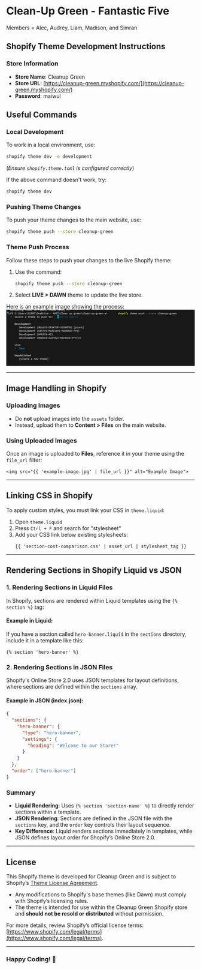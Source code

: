 # Clean-Up Green - Fantastic Five 
Members = Alec, Audrey, Liam, Madison, and Simran

## Shopify Theme Development Instructions

### Store Information
- **Store Name**: Cleanup Green  
- **Store URL**: [https://cleanup-green.myshopify.com/](https://cleanup-green.myshopify.com/)  
- **Password**: maiwul  

## Useful Commands

### Local Development
To work in a local environment, use:
```sh
shopify theme dev -e development
```
(*Ensure `shopify.theme.toml` is configured correctly*)  

If the above command doesn't work, try:
```sh
shopify theme dev
```

### Pushing Theme Changes
To push your theme changes to the main website, use:
```sh
shopify theme push --store cleanup-green
```

### Theme Push Process
Follow these steps to push your changes to the live Shopify theme:
1. Use the command:
   ```sh
   shopify theme push --store cleanup-green
   ```
2. Select **LIVE > DAWN** theme to update the live store.

Here is an example image showing the process:
![screenshot](screenshot.png)

---
## Image Handling in Shopify

### **Uploading Images**
- Do **not** upload images into the `assets` folder.
- Instead, upload them to **Content > Files** on the main website.

### **Using Uploaded Images**
Once an image is uploaded to **Files**, reference it in your theme using the `file_url` filter:
```liquid
<img src="{{ 'example-image.jpg' | file_url }}" alt="Example Image">
```

---
## Linking CSS in Shopify
To apply custom styles, you must link your CSS in `theme.liquid`:
1. Open `theme.liquid`
2. Press `Ctrl + F` and search for "stylesheet"
3. Add your CSS link below existing stylesheets:
   ```liquid
   {{ 'section-cost-comparison.css' | asset_url | stylesheet_tag }}
   ```

---
## Rendering Sections in Shopify Liquid vs JSON

### **1. Rendering Sections in Liquid Files**
In Shopify, sections are rendered within Liquid templates using the `{% section %}` tag:

#### Example in Liquid:
If you have a section called `hero-banner.liquid` in the `sections` directory, include it in a template like this:
```liquid
{% section 'hero-banner' %}
```

### **2. Rendering Sections in JSON Files**
Shopify's Online Store 2.0 uses JSON templates for layout definitions, where sections are defined within the `sections` array.

#### Example in JSON (index.json):
```json
{
  "sections": {
    "hero-banner": {
      "type": "hero-banner",
      "settings": {
        "heading": "Welcome to our Store!"
      }
    }
  },
  "order": ["hero-banner"]
}
```

### **Summary**
- **Liquid Rendering**: Uses `{% section 'section-name' %}` to directly render sections within a template.
- **JSON Rendering**: Sections are defined in the JSON file with the `sections` key, and the `order` key controls their layout sequence.
- **Key Difference**: Liquid renders sections immediately in templates, while JSON defines layout order for Shopify’s Online Store 2.0.

---
## License  
This Shopify theme is developed for Cleanup Green and is subject to Shopify’s [Theme License Agreement](https://www.shopify.com/legal/terms).  

- Any modifications to Shopify's base themes (like Dawn) must comply with Shopify’s licensing rules.  
- The theme is intended for use within the Cleanup Green Shopify store and **should not be resold or distributed** without permission.  

For more details, review Shopify’s official license terms: [https://www.shopify.com/legal/terms](https://www.shopify.com/legal/terms).  

---
### **Happy Coding! 🎉**

